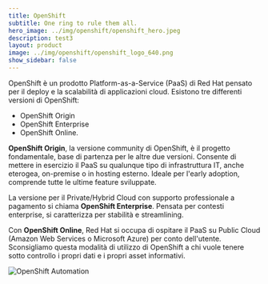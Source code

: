 ```yaml
---
title: OpenShift
subtitle: One ring to rule them all.
hero_image: ../img/openshift/openshift_hero.jpeg
description: test3
layout: product
image: ../img/openshift/openshift_logo_640.png
show_sidebar: false
---
```


OpenShift è un prodotto Platform-as-a-Service (PaaS) di Red Hat pensato per il deploy e la scalabilità di applicazioni cloud. Esistono tre differenti versioni di OpenShift:
- OpenShift Origin
- OpenShift Enterprise
- OpenShift Online.

**OpenShift Origin**, la versione community di OpenShift, è il progetto fondamentale, base di partenza per le altre due versioni. Consente di mettere in esercizio il PaaS su qualunque tipo di infrastruttura IT, anche eterogea, on-premise o in hosting esterno. Ideale per l'early adoption, comprende tutte le ultime feature sviluppate. 

La versione per il Private/Hybrid Cloud con supporto professionale a pagamento si chiama **OpenShift Enterprise**. Pensata per contesti enterprise, si caratterizza per stabilità e streamlining.

Con **OpenShift Online**, Red Hat si occupa di ospitare il PaaS su Public Cloud (Amazon Web Services o Microsoft Azure) per conto dell'utente. Sconsigliamo questa modalità di utilizzo di OpenShift a chi vuole tenere sotto controllo i propri dati e i propri asset informativi.



![OpenShift Automation](../img/openshift/openshift_draw.jpg)
